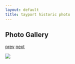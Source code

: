 ```yaml
---
layout: default
title: tayport historic photo
---
```

## Photo Gallery

[prev](http://tayport.org.uk/photo/3) [next](http://tayport.org.uk/photo/5)

![ ](http://tayport.org.uk/media/004.jpg " ")

